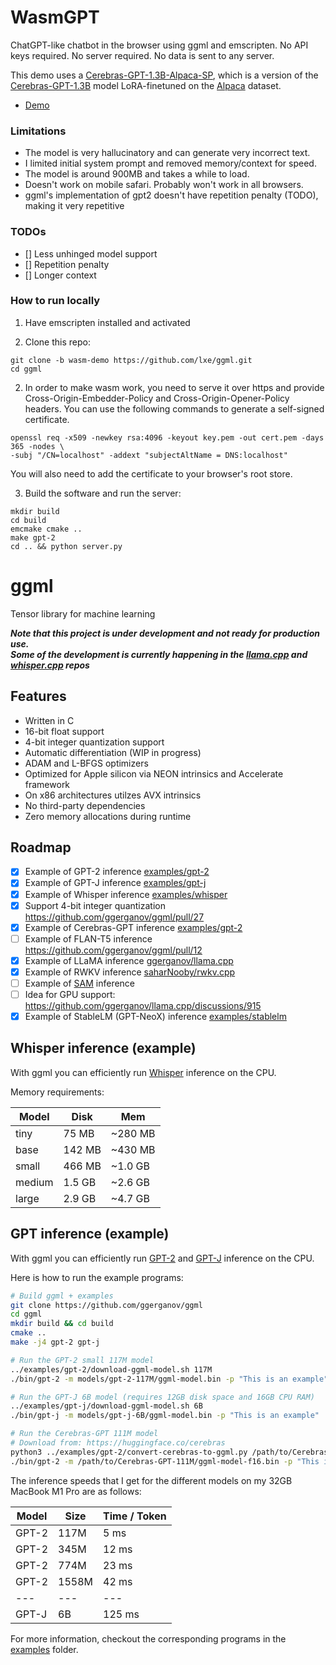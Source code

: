 # WasmGPT

ChatGPT-like chatbot in the browser using ggml and emscripten. No API keys required. No server required. No data is sent to any server.

This demo uses a [Cerebras-GPT-1.3B-Alpaca-SP](https://huggingface.co/lxe/Cerebras-GPT-1.3B-Alpaca-SP), which is a version of the [Cerebras-GPT-1.3B](https://huggingface.co/cerebras/Cerebras-GPT-1.3B) model LoRA-finetuned on the [Alpaca](https://huggingface.co/datasets/tatsu-lab/alpaca) dataset. 

- [Demo](https://lxe.co/wasmgpt/)

### Limitations

 - The model is very hallucinatory and can generate very incorrect text. 
 - I limited initial system prompt and removed memory/context for speed.
 - The model is around 900MB and takes a while to load. 
 - Doesn't work on mobile safari. Probably won't work in all browsers.
 - ggml's implementation of gpt2 doesn't have repetition penalty (TODO), making it very repetitive
 
### TODOs

 - [] Less unhinged model support
 - [] Repetition penalty
 - [] Longer context

### How to run locally

1. Have emscripten installed and activated

2. Clone this repo:

```
git clone -b wasm-demo https://github.com/lxe/ggml.git
cd ggml
```

2. In order to make wasm work, you need to serve it over https and provide Cross-Origin-Embedder-Policy and Cross-Origin-Opener-Policy headers. You can use the following commands to generate a self-signed certificate.

```
openssl req -x509 -newkey rsa:4096 -keyout key.pem -out cert.pem -days 365 -nodes \
-subj "/CN=localhost" -addext "subjectAltName = DNS:localhost"
```

You will also need to add the certificate to your browser's root store.

3. Build the software and run the server:

```
mkdir build
cd build
emcmake cmake ..
make gpt-2
cd .. && python server.py
```

###

# ggml

Tensor library for machine learning

***Note that this project is under development and not ready for production use. \
Some of the development is currently happening in the [llama.cpp](https://github.com/ggerganov/llama.cpp) and [whisper.cpp](https://github.com/ggerganov/whisper.cpp) repos***

## Features

- Written in C
- 16-bit float support
- 4-bit integer quantization support
- Automatic differentiation (WIP in progress)
- ADAM and L-BFGS optimizers
- Optimized for Apple silicon via NEON intrinsics and Accelerate framework
- On x86 architectures utilzes AVX intrinsics
- No third-party dependencies
- Zero memory allocations during runtime

## Roadmap

- [X] Example of GPT-2 inference [examples/gpt-2](https://github.com/ggerganov/ggml/tree/master/examples/gpt-2)
- [X] Example of GPT-J inference [examples/gpt-j](https://github.com/ggerganov/ggml/tree/master/examples/gpt-j)
- [X] Example of Whisper inference [examples/whisper](https://github.com/ggerganov/ggml/tree/master/examples/whisper)
- [X] Support 4-bit integer quantization https://github.com/ggerganov/ggml/pull/27
- [X] Example of Cerebras-GPT inference [examples/gpt-2](https://github.com/ggerganov/ggml/tree/master/examples/gpt-2)
- [ ] Example of FLAN-T5 inference https://github.com/ggerganov/ggml/pull/12
- [X] Example of LLaMA inference [ggerganov/llama.cpp](https://github.com/ggerganov/llama.cpp)
- [X] Example of RWKV inference [saharNooby/rwkv.cpp](https://github.com/saharNooby/rwkv.cpp)
- [ ] Example of [SAM](https://github.com/facebookresearch/segment-anything) inference
- [ ] Idea for GPU support: https://github.com/ggerganov/llama.cpp/discussions/915
- [X] Example of StableLM (GPT-NeoX) inference [examples/stablelm](https://github.com/ggerganov/ggml/tree/master/examples/stablelm)

## Whisper inference (example)

With ggml you can efficiently run [Whisper](examples/whisper) inference on the CPU.

Memory requirements:

| Model  | Disk   | Mem     |
| ---    | ---    | ---     |
| tiny   |  75 MB | ~280 MB |
| base   | 142 MB | ~430 MB |
| small  | 466 MB | ~1.0 GB |
| medium | 1.5 GB | ~2.6 GB |
| large  | 2.9 GB | ~4.7 GB |

## GPT inference (example)

With ggml you can efficiently run [GPT-2](examples/gpt-2) and [GPT-J](examples/gpt-j) inference on the CPU.

Here is how to run the example programs:

```bash
# Build ggml + examples
git clone https://github.com/ggerganov/ggml
cd ggml
mkdir build && cd build
cmake ..
make -j4 gpt-2 gpt-j

# Run the GPT-2 small 117M model
../examples/gpt-2/download-ggml-model.sh 117M
./bin/gpt-2 -m models/gpt-2-117M/ggml-model.bin -p "This is an example"

# Run the GPT-J 6B model (requires 12GB disk space and 16GB CPU RAM)
../examples/gpt-j/download-ggml-model.sh 6B
./bin/gpt-j -m models/gpt-j-6B/ggml-model.bin -p "This is an example"

# Run the Cerebras-GPT 111M model
# Download from: https://huggingface.co/cerebras
python3 ../examples/gpt-2/convert-cerebras-to-ggml.py /path/to/Cerebras-GPT-111M/
./bin/gpt-2 -m /path/to/Cerebras-GPT-111M/ggml-model-f16.bin -p "This is an example"
```

The inference speeds that I get for the different models on my 32GB MacBook M1 Pro are as follows:

| Model | Size  | Time / Token |
| ---   | ---   | ---    |
| GPT-2 |  117M |   5 ms |
| GPT-2 |  345M |  12 ms |
| GPT-2 |  774M |  23 ms |
| GPT-2 | 1558M |  42 ms |
| ---   | ---   | ---    |
| GPT-J |    6B | 125 ms |

For more information, checkout the corresponding programs in the [examples](examples) folder.
